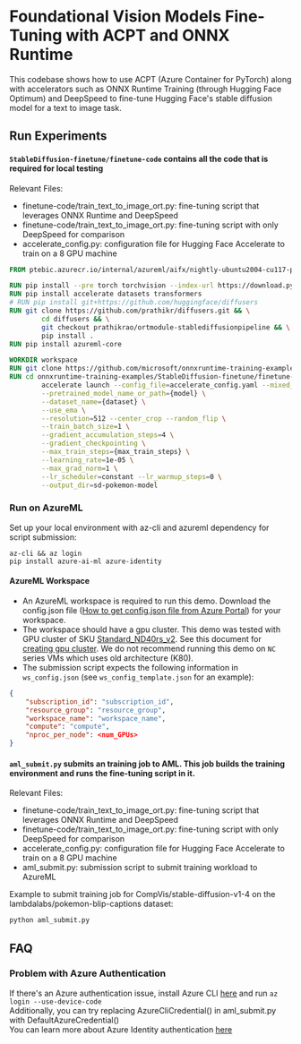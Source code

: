 # Foundational Vision Models Fine-Tuning with ACPT and ONNX Runtime

This codebase shows how to use ACPT (Azure Container for PyTorch) along with accelerators such as ONNX Runtime Training (through Hugging Face Optimum) and DeepSpeed to fine-tune Hugging Face's stable diffusion model for a text to image task.

## Run Experiments

#### `StableDiffusion-finetune/finetune-code` contains all the code that is required for local testing
Relevant Files:
- finetune-code/train_text_to_image_ort.py: fine-tuning script that leverages ONNX Runtime and DeepSpeed
- finetune-code/train_text_to_image_ort.py: fine-tuning script with only DeepSpeed for comparison
- accelerate_config.py: configuration file for Hugging Face Accelerate to train on a 8 GPU machine

```Dockerfile
FROM ptebic.azurecr.io/internal/azureml/aifx/nightly-ubuntu2004-cu117-py38-torch210dev:latest

RUN pip install --pre torch torchvision --index-url https://download.pytorch.org/whl/nightly/cu118
RUN pip install accelerate datasets transformers
# RUN pip install git+https://github.com/huggingface/diffusers
RUN git clone https://github.com/prathikr/diffusers.git && \
        cd diffusers && \
        git checkout prathikrao/ortmodule-stablediffusionpipeline && \
        pip install .
RUN pip install azureml-core

WORKDIR workspace
RUN git clone https://github.com/microsoft/onnxruntime-training-examples.git
RUN cd onnxruntime-training-examples/StableDiffusion-finetune/finetune-code && \
        accelerate launch --config_file=accelerate_config.yaml --mixed_precision=fp16 train_text_to_image.py \
        --pretrained_model_name_or_path={model} \
        --dataset_name={dataset} \
        --use_ema \
        --resolution=512 --center_crop --random_flip \
        --train_batch_size=1 \
        --gradient_accumulation_steps=4 \
        --gradient_checkpointing \
        --max_train_steps={max_train_steps} \
        --learning_rate=1e-05 \
        --max_grad_norm=1 \
        --lr_scheduler=constant --lr_warmup_steps=0 \
        --output_dir=sd-pokemon-model
```

### Run on AzureML
Set up your local environment with az-cli and azureml dependency for script submission:

```
az-cli && az login
pip install azure-ai-ml azure-identity
```

#### AzureML Workspace
- An AzureML workspace is required to run this demo. Download the config.json file ([How to get config.json file from Azure Portal](https://docs.microsoft.com/en-us/azure/machine-learning/how-to-configure-environment#workspace)) for your workspace.
- The workspace should have a gpu cluster. This demo was tested with GPU cluster of SKU [Standard_ND40rs_v2](https://docs.microsoft.com/en-us/azure/virtual-machines/ndv2-series). See this document for [creating gpu cluster](https://docs.microsoft.com/en-us/azure/machine-learning/how-to-create-attach-compute-cluster?tabs=python). We do not recommend running this demo on `NC` series VMs which uses old architecture (K80).
- The submission script expects the following information in `ws_config.json` (see `ws_config_template.json` for an example):
```json
{
    "subscription_id": "subscription_id",
    "resource_group": "resource_group",
    "workspace_name": "workspace_name",
    "compute": "compute",
    "nproc_per_node": <num_GPUs>
}  
```

#### `aml_submit.py` submits an training job to AML. This job builds the training environment and runs the fine-tuning script in it.
Relevant Files:
- finetune-code/train_text_to_image_ort.py: fine-tuning script that leverages ONNX Runtime and DeepSpeed
- finetune-code/train_text_to_image_ort.py: fine-tuning script with only DeepSpeed for comparison
- accelerate_config.py: configuration file for Hugging Face Accelerate to train on a 8 GPU machine
- aml_submit.py: submission script to submit training workload to AzureML

Example to submit training job for CompVis/stable-diffusion-v1-4 on the lambdalabs/pokemon-blip-captions dataset:
```bash
python aml_submit.py
```

## FAQ
### Problem with Azure Authentication
If there's an Azure authentication issue, install Azure CLI [here](https://docs.microsoft.com/en-us/cli/azure/) and run `az login --use-device-code`
<br>Additionally, you can try replacing AzureCliCredential() in aml_submit.py with DefaultAzureCredential()
<br>You can learn more about Azure Identity authentication [here](https://learn.microsoft.com/en-us/python/api/azure-identity/azure.identity?view=azure-python)
